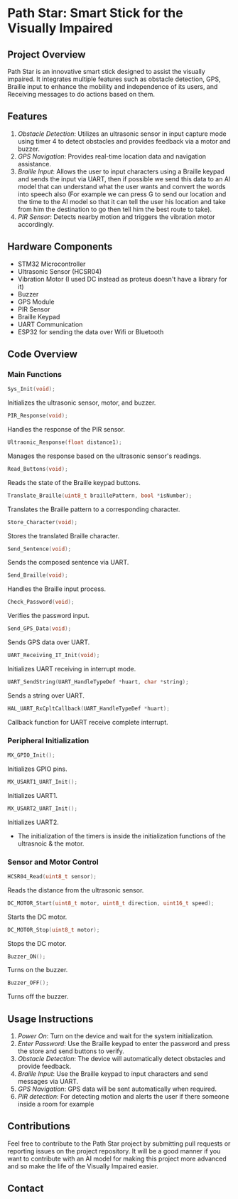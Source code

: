 # Path Star: Smart Stick for the Visually Impaired

## Project Overview

Path Star is an innovative smart stick designed to assist the visually impaired. It integrates multiple features such as obstacle detection, GPS, Braille input to enhance the mobility and independence of its users, and Receiving messages to do actions based on them.

## Features

1. *Obstacle Detection*: Utilizes an ultrasonic sensor in input capture mode using timer 4 to detect obstacles and provides feedback via a motor and buzzer.
2. *GPS Navigation*: Provides real-time location data and navigation assistance.
3. *Braille Input*: Allows the user to input characters using a Braille keypad and sends the input via UART, then if possible we send this data to an AI model that can understand what the user wants and convert the words into speech also (For example we can press G to send our location and the time to the AI model so that it can tell the user his location and take from him the destination to go then tell him the best route to take).
4. *PIR Sensor*: Detects nearby motion and triggers the vibration motor accordingly.

## Hardware Components

- STM32 Microcontroller
- Ultrasonic Sensor (HCSR04)
- Vibration Motor (I used DC instead as proteus doesn't have a library for it)
- Buzzer
- GPS Module
- PIR Sensor
- Braille Keypad
- UART Communication
- ESP32 for sending the data over Wifi or Bluetooth

## Code Overview

### Main Functions

```c
Sys_Init(void);
```
Initializes the ultrasonic sensor, motor, and buzzer.
```c
PIR_Response(void);
```
Handles the response of the PIR sensor.
```c
Ultraonic_Response(float distance1);
```
Manages the response based on the ultrasonic sensor's readings.
```c
Read_Buttons(void);
```
Reads the state of the Braille keypad buttons.
```c
Translate_Braille(uint8_t braillePattern, bool *isNumber);
```
Translates the Braille pattern to a corresponding character.
```c
Store_Character(void);
```
Stores the translated Braille character.
```c
Send_Sentence(void);
```
Sends the composed sentence via UART.
```c
Send_Braille(void);
```
Handles the Braille input process.
```c
Check_Password(void);
```
Verifies the password input.
```c
Send_GPS_Data(void);
```
Sends GPS data over UART.
```c
UART_Receiving_IT_Init(void);
```
Initializes UART receiving in interrupt mode.
```c
UART_SendString(UART_HandleTypeDef *huart, char *string);
```
Sends a string over UART.
```c
HAL_UART_RxCpltCallback(UART_HandleTypeDef *huart);
```
Callback function for UART receive complete interrupt.

### Peripheral Initialization

```c
MX_GPIO_Init();
```
Initializes GPIO pins.
```c
MX_USART1_UART_Init();
```
Initializes UART1.
```c
MX_USART2_UART_Init();
```
Initializes UART2.

- The initialization of the timers is inside the initialization functions of the ultrasnoic & the motor.

### Sensor and Motor Control

```c
HCSR04_Read(uint8_t sensor);
```
Reads the distance from the ultrasonic sensor.
```c
DC_MOTOR_Start(uint8_t motor, uint8_t direction, uint16_t speed);
```
Starts the DC motor.
```c
DC_MOTOR_Stop(uint8_t motor);
```
Stops the DC motor.
```c
Buzzer_ON();
```
Turns on the buzzer.
```c
Buzzer_OFF();
```
Turns off the buzzer.

## Usage Instructions

1. *Power On*: Turn on the device and wait for the system initialization.
2. *Enter Password*: Use the Braille keypad to enter the password and press the store and send buttons to verify.
3. *Obstacle Detection*: The device will automatically detect obstacles and provide feedback.
4. *Braille Input*: Use the Braille keypad to input characters and send messages via UART.
5. *GPS Navigation*: GPS data will be sent automatically when required.
6. *PIR detection*: For detecting motion and alerts the user if there someone inside a room for example

## Contributions

Feel free to contribute to the Path Star project by submitting pull requests or reporting issues on the project repository.
It will be a good manner if you want to contribute with an AI model for making this project more advanced and so make the life of the Visually Impaired easier.


## Contact


